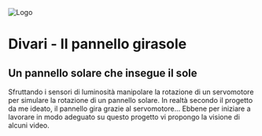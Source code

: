 <picture align="center">
  <source media="(prefers-color-scheme: dark)" srcset="doc_utili/img/girasole.png">
  <img alt="Logo" src=".doc_utili/img/logo2.png">
</picture>

# Divari - Il pannello girasole
## Un pannello solare che insegue il sole
Sfruttando i sensori di luminosità manipolare la rotazione di un servomotore
per simulare la rotazione di un pannello solare. In realtà secondo il progetto 
da me ideato, il pannello gira grazie al servomotore...
Ebbene per iniziare a lavorare in modo adeguato su questo progetto vi propongo 
la visione di alcuni video. 

